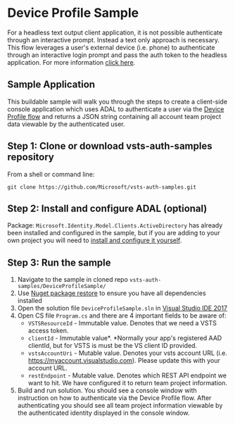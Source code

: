 # Device Profile Sample

For a headless text output client application, it is not possible authenticate through an interactive prompt. Instead a text only approach is necessary. This flow leverages a user's external device (i.e. phone) to authenticate through an interactive login prompt and pass the auth token to the headless application. For more information [click here](https://azure.microsoft.com/en-us/resources/samples/active-directory-dotnet-deviceprofile/?v=17.23h).

## Sample Application

This buildable sample will walk you through the steps to create a client-side console application which uses ADAL to authenticate a user via the [Device Profile flow](https://azure.microsoft.com/en-us/resources/samples/active-directory-dotnet-deviceprofile/?v=17.23h) and returns a JSON string containing all account team project data viewable by the authenticated user.

## Step 1: Clone or download vsts-auth-samples repository

From a shell or command line: 
```no-highlight
git clone https://github.com/Microsoft/vsts-auth-samples.git
```

## Step 2: Install and configure ADAL (optional)

Package: `Microsoft.Identity.Model.Clients.ActiveDirectory` has already been installed and configured in the sample, but if you are adding to your own project you will need to [install and configure it yourself](https://www.nuget.org/packages/Microsoft.IdentityModel.Clients.ActiveDirectory). 

## Step 3: Run the sample

1. Navigate to the sample in cloned repo `vsts-auth-samples/DeviceProfileSample/`
2. Use [Nuget package restore](https://docs.microsoft.com/en-us/nuget/consume-packages/package-restore) to ensure you have all dependencies installed
3. Open the solution file `DeviceProfileSample.sln` in [Visual Studio IDE 2017](https://www.visualstudio.com/downloads/)
4. Open CS file `Program.cs` and there are 4 important fields to be aware of:
    * `VSTSResourceId` - Immutable value. Denotes that we need a VSTS access token.
    * `clientId` - Immutable value*. *Normally your app's registered AAD clientId, but for VSTS is must be the VS client ID provided.
    * `vstsAccountUri` - Mutable value. Denotes your vsts account URL (i.e. https://myaccount.visualstudio.com). Please update this with your account URL.
    * `restEndpoint` - Mutable value. Denotes which REST API endpoint we want to hit. We have configured it to return team project information.
5. Build and run solution. You should see a console window with instruction on how to authenticate via the Device Profile flow. After authenticating you should see all team project information viewable by the authenticated identity displayed in the console window.